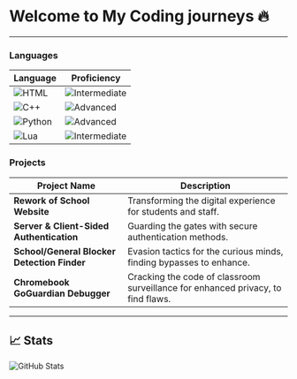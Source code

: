 # Welcome to My Coding journeys 🔥
---


### Languages

| Language | Proficiency |
|----------|-------------|
| ![HTML](https://img.shields.io/badge/HTML-5%20-%23E34F26)  | ![Intermediate](https://img.shields.io/badge/Level-Intermediate-%2300BFFF) |
| ![C++](https://img.shields.io/badge/C++-11%20-%2300599C)    | ![Advanced](https://img.shields.io/badge/Level-Advanced-%2332CD32) |
| ![Python](https://img.shields.io/badge/Python-3.x-%233572A5) | ![Advanced](https://img.shields.io/badge/Level-Advanced-%2332CD32) |
| ![Lua](https://img.shields.io/badge/Lua-5.1-%232C2D72)       | ![Intermediate](https://img.shields.io/badge/Level-Intermediate-%2300BFFF) |

### Projects

| Project Name | Description |
|--------------|-------------|
| **Rework of School Website** | Transforming the digital experience for students and staff. |
| **Server & Client-Sided Authentication** | Guarding the gates with secure authentication methods. |
| **School/General Blocker Detection Finder** | Evasion tactics for the curious minds, finding bypasses to enhance. |
| **Chromebook GoGuardian Debugger** | Cracking the code of classroom surveillance for enhanced privacy, to find flaws. |

---

## 📈 Stats

![GitHub Stats](https://github-readme-stats.vercel.app/api?username=bhschool24&show_icons=true&theme=radical)


